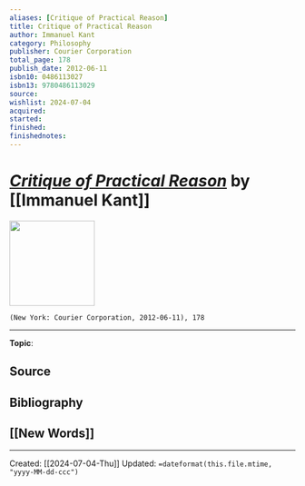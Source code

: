```yaml
---
aliases: [Critique of Practical Reason]
title: Critique of Practical Reason
author: Immanuel Kant
category: Philosophy
publisher: Courier Corporation
total_page: 178
publish_date: 2012-06-11
isbn10: 0486113027
isbn13: 9780486113029
source: 
wishlist: 2024-07-04
acquired: 
started: 
finished: 
finishednotes: 
---
```

# *[Critique of Practical Reason]()* by [[Immanuel Kant]]

<img src="http://books.google.com/books/content?id=rezBAgAAQBAJ&printsec=frontcover&img=1&zoom=1&edge=curl&source=gbs_api" width=150>

`(New York: Courier Corporation, 2012-06-11), 178`



--- 
**Topic**: 

**Source**
- 

**Bibliography**
- 
 
**[[New Words]]**
- 

---
Created: [[2024-07-04-Thu]]
Updated: `=dateformat(this.file.mtime, "yyyy-MM-dd-ccc")`